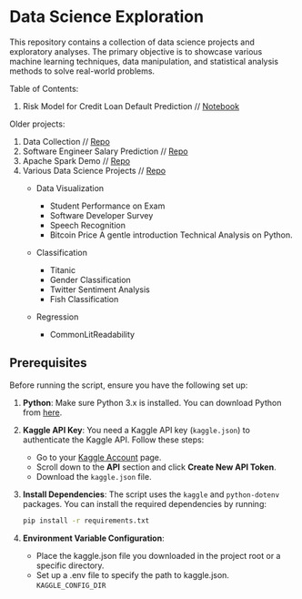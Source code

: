 # Data Science Exploration
This repository contains a collection of data science projects and exploratory analyses. 
The primary objective is to showcase various machine learning techniques, data manipulation, and statistical analysis methods to solve real-world problems.

Table of Contents:
1. Risk Model for Credit Loan Default Prediction // [Notebook](finance/risk-modeling/main.ipynb)


Older projects:
1. Data Collection // [Repo](https://github.com/jannctu/PythonDataCollection)
2. Software Engineer Salary Prediction // [Repo](https://github.com/jannctu/SoftwareEngineerSalaryEstimation)
3. Apache Spark Demo // [Repo](https://github.com/jannctu/apache-spark-demo)
4. Various Data Science Projects // [Repo](https://github.com/jannctu/Kaggle-Submissions)
   - Data Visualization
     - Student Performance on Exam
     - Software Developer Survey
     - Speech Recognition 
     - Bitcoin Price A gentle introduction Technical Analysis on Python.
   
   - Classification
     - Titanic
     - Gender Classification
     - Twitter Sentiment Analysis
     - Fish Classification
   - Regression
     - CommonLitReadability 




## Prerequisites

Before running the script, ensure you have the following set up:

1. **Python**: Make sure Python 3.x is installed. You can download Python from [here](https://www.python.org/downloads/).
2. **Kaggle API Key**: You need a Kaggle API key (`kaggle.json`) to authenticate the Kaggle API. Follow these steps:
   - Go to your [Kaggle Account](https://www.kaggle.com/account) page.
   - Scroll down to the **API** section and click **Create New API Token**.
   - Download the `kaggle.json` file.

3. **Install Dependencies**: The script uses the `kaggle` and `python-dotenv` packages. You can install the required dependencies by running:
   ```bash
   pip install -r requirements.txt
    ```
4. **Environment Variable Configuration**:
   - Place the kaggle.json file you downloaded in the project root or a specific directory.
   - Set up a .env file to specify the path to kaggle.json. `KAGGLE_CONFIG_DIR`